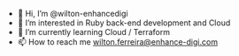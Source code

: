 - 👋 Hi, I’m @wilton-enhancedigi
- 👀 I’m interested in Ruby back-end development and Cloud
- 🌱 I’m currently learning Cloud / Terraform
- 📫 How to reach me wilton.ferreira@enhance-digi.com

<!---
wilton-enhancedigi/wilton-enhancedigi is a ✨ special ✨ repository because its `README.md` (this file) appears on your GitHub profile.
You can click the Preview link to take a look at your changes.
--->
